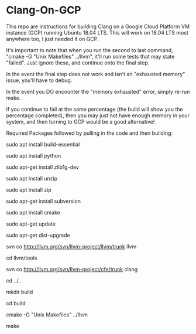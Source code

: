 # Clang-On-GCP

This repo are instructions for building Clang on a Google Cloud Platform VM instance (GCP) running Ubuntu 18.04 LTS. This will work on 18.04 LTS most anywhere too, I just needed it on GCP.

It's important to note that when you run the second to last command, "cmake -G "Unix Makefiles" ../llvm", it'll run some tests that may state "failed". Just ignore these, and continue onto the final step.

In the event the final step does not work and isn't an "exhausted memory" issue, you'll have to debug.

In the event you DO encounter the "memory exhausted" error, simply re-run make.

If you continue to fail at the same percentage (the build will show you the percentage completed), then you may just not have enough memory in your system, and then turning to GCP would be a good alternative!


Required Packages followed by pulling in the code and then building:

sudo apt install build-essential

sudo apt install python

sudo apt-get install zlib1g-dev

sudo apt install unzip

sudo apt install zip

sudo apt-get install subversion

sudo apt install cmake

sudo apt-get update

sudo apt-get dist-upgrade

svn co http://llvm.org/svn/llvm-project/llvm/trunk llvm

cd llvm/tools

svn co http://llvm.org/svn/llvm-project/cfe/trunk clang

cd ../..

mkdir build

cd build

cmake -G "Unix Makefiles" ../llvm

make

